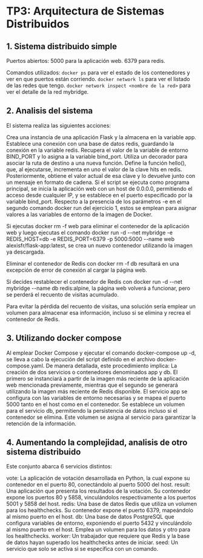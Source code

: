 # TP3: Arquitectura de Sistemas Distribuidos

## 1. Sistema distribuido simple

Puertos abiertos:
5000 para la aplicación web.
6379 para redis.

Comandos utilizados:
`docker ps` para ver el estado de los contenedores y ver en que puertos están corriendo.
`docker network ls` para ver el listado de las redes que tengo.
`docker network inspect <nombre de la red>` para ver el detalle de la red mybridge.


## 2. Analisis del sistema

El sistema realiza las siguientes acciones:

Crea una instancia de una aplicación Flask y la almacena en la variable app.
Establece una conexión con una base de datos redis, guardando la conexión en la variable redis.
Recupera el valor de la variable de entorno BIND_PORT y lo asigna a la variable bind_port.
Utiliza un decorador para asociar la ruta de destino a una nueva función.
Define la función hello(), que, al ejecutarse, incrementa en uno el valor de la clave hits en redis. Posteriormente, obtiene el valor actual de esa clave y lo devuelve junto con un mensaje en formato de cadena.
Si el script se ejecuta como programa principal, se inicia la aplicación web con un host de 0.0.0.0, permitiendo el acceso desde cualquier IP, y se establece en el puerto especificado por la variable bind_port.
Respecto a la presencia de los parámetros -e en el segundo comando docker run del ejercicio 1, estos se emplean para asignar valores a las variables de entorno de la imagen de Docker.

Si ejecutas docker rm -f web para eliminar el contenedor de la aplicación web y luego ejecutas el comando docker run -d --net mybridge -e REDIS_HOST=db -e REDIS_PORT=6379 -p 5000:5000 --name web alexisfr/flask-app:latest, se crea un nuevo contenedor utilizando la imagen ya descargada.

Eliminar el contenedor de Redis con docker rm -f db resultará en una excepción de error de conexión al cargar la página web.

Si decides restablecer el contenedor de Redis con docker run -d --net mybridge --name db redis:alpine, la página web volverá a funcionar, pero se perderá el recuento de visitas acumulado.

Para evitar la pérdida del recuento de visitas, una solución sería emplear un volumen para almacenar esa información, incluso si se elimina y recrea el contenedor de Redis.


## 3. Utilizando docker compose

Al emplear Docker Compose y ejecutar el comando docker-compose up -d, se lleva a cabo la ejecución del script definido en el archivo docker-compose.yaml. De manera detallada, este procedimiento implica:
La creación de dos servicios o contenedores denominados app y db. El primero se instanciará a partir de la imagen más reciente de la aplicación web mencionada previamente, mientras que el segundo se generará utilizando la imagen más reciente de Redis disponible.
El servicio app se configura con las variables de entorno necesarias y se mapea el puerto 5000 tanto en el host como en el contenedor.
Se establece un volumen para el servicio db, permitiendo la persistencia de datos incluso si el contenedor se elimina. Este volumen se asigna al servicio para garantizar la retención de la información.

## 4. Aumentando la complejidad, analisis de otro sistema distribuido

Este conjunto abarca 6 servicios distintos:

vote: La aplicación de votación desarrollada en Python, la cual expone su contenedor en el puerto 80, conectándolo al puerto 5000 del host.
result: Una aplicación que presenta los resultados de la votación. Su contenedor expone los puertos 80 y 5858, vinculándolos respectivamente a los puertos 5001 y 5858 del host.
redis: Una base de datos Redis que utiliza un volumen para los healthchecks. Su contenedor expone el puerto 6379, mapeándolo al mismo puerto en el host.
db: Una base de datos PostgreSQL que configura variables de entorno, exponiendo el puerto 5432 y vinculándolo al mismo puerto en el host. Emplea un volumen para los datos y otro para los healthchecks.
worker: Un trabajador que requiere que Redis y la base de datos hayan superado los healthchecks antes de iniciar.
seed: Un servicio que solo se activa si se especifica con un comando.

